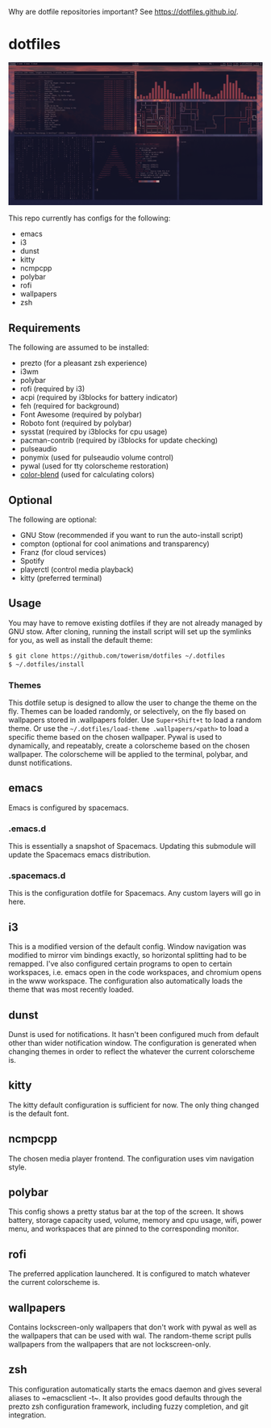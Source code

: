 Why are dotfile repositories important? See https://dotfiles.github.io/.

# dotfiles

![alt text](screenshots/elias-forest-theme.png "screenshot")

This repo currently has configs for the following:

- emacs
- i3
- dunst
- kitty
- ncmpcpp
- polybar
- rofi
- wallpapers
- zsh

## Requirements

The following are assumed to be installed:

- prezto (for a pleasant zsh experience)
- i3wm
- polybar
- rofi (required by i3)
- acpi (required by i3blocks for battery indicator)
- feh (required for background)
- Font Awesome (required by polybar)
- Roboto font (required by polybar)
- sysstat (required by i3blocks for cpu usage)
- pacman-contrib (required by i3blocks for update checking)
- pulseaudio
- ponymix (used for pulseaudio volume control)
- pywal (used for tty colorscheme restoration)
- [color-blend](https://www.github.com/towerism/color-blend) (used for calculating colors)

## Optional

The following are optional:

- GNU Stow (recommended if you want to run the auto-install script)
- compton (optional for cool animations and transparency)
- Franz (for cloud services)
- Spotify
- playerctl (control media playback)
- kitty (preferred terminal)

## Usage

You may have to remove existing dotfiles if they are not already managed by GNU
stow. After cloning, running the install script will set up the symlinks for
you, as well as install the default theme:

``` bash
$ git clone https://github.com/towerism/dotfiles ~/.dotfiles
$ ~/.dotfiles/install
```

### Themes

This dotfile setup is designed to allow the user to change the theme on the fly.
Themes can be loaded randomly, or selectively, on the fly based on wallpapers
stored in .wallpapers folder. Use `Super+Shift+t` to load a random theme. Or use
the `~/.dotfiles/load-theme .wallpapers/<path>` to load a specific theme based
on the chosen wallpaper. Pywal is used to dynamically, and repeatably, create a
colorscheme based on the chosen wallpaper. The colorscheme will be applied to the
terminal, polybar, and dunst notifications.

## emacs

Emacs is configured by spacemacs.

### .emacs.d

This is essentially a snapshot of Spacemacs. Updating this submodule will update
the Spacemacs emacs distribution.

### .spacemacs.d

This is the configuration dotfile for Spacemacs. Any custom layers will go in here.

## i3

This is a modified version of the default config. Window navigation was modified
to mirror vim bindings exactly, so horizontal splitting had to be remapped. I've
also configured certain programs to open to certain workspaces, i.e. emacs open
in the code workspaces, and chromium opens in the www workspace. The
configuration also automatically loads the theme that was most recently loaded.

## dunst

Dunst is used for notifications. It hasn't been configured much from default
other than wider notification window. The configuration is generated when
changing themes in order to reflect the whatever the current colorscheme is.

## kitty

The kitty default configuration is sufficient for now. The only thing changed is
the default font.

## ncmpcpp

The chosen media player frontend. The configuration uses vim navigation style.

## polybar

This config shows a pretty status bar at the top of the screen. It shows
battery, storage capacity used, volume, memory and cpu usage, wifi, power menu,
and workspaces that are pinned to the corresponding monitor.

## rofi

The preferred application launchered. It is configured to match whatever the
current colorscheme is.

## wallpapers

Contains lockscreen-only wallpapers that don't work with pywal as well as the
wallpapers that can be used with wal. The random-theme script pulls wallpapers
from the wallpapers that are not lockscreen-only.

## zsh

This configuration automatically starts the emacs daemon and gives several
aliases to ~emacsclient -t~. It also provides good defaults through the prezto
zsh configuration framework, including fuzzy completion, and git integration.

